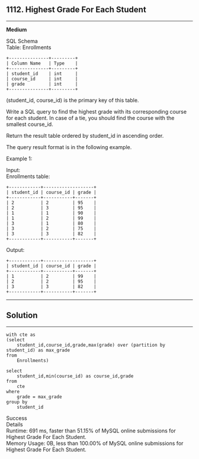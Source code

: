 ## 1112. Highest Grade For Each Student 

---

**Medium**

SQL Schema  
Table: Enrollments  
```
+---------------+---------+
| Column Name   | Type    |
+---------------+---------+
| student_id    | int     |
| course_id     | int     |
| grade         | int     |
+---------------+---------+
```
(student_id, course_id) is the primary key of this table.
 

Write a SQL query to find the highest grade with its corresponding course for each student. In case of a tie, you should find the course with the smallest course_id.

Return the result table ordered by student_id in ascending order.

The query result format is in the following example.

 

Example 1:  

Input:   
Enrollments table:  
```
+------------+-------------------+
| student_id | course_id | grade |
+------------+-----------+-------+
| 2          | 2         | 95    |
| 2          | 3         | 95    |
| 1          | 1         | 90    |
| 1          | 2         | 99    |
| 3          | 1         | 80    |
| 3          | 2         | 75    |
| 3          | 3         | 82    |
+------------+-----------+-------+
```
Output: 
```
+------------+-------------------+
| student_id | course_id | grade |
+------------+-----------+-------+
| 1          | 2         | 99    |
| 2          | 2         | 95    |
| 3          | 3         | 82    |
+------------+-----------+-------+
```
---

## Solution
---
```
with cte as
(select
    student_id,course_id,grade,max(grade) over (partition by student_id) as max_grade
from
    Enrollments)
  
select
    student_id,min(course_id) as course_id,grade
from
    cte
where
    grade = max_grade
group by
    student_id
```

Success  
Details   
Runtime: 691 ms, faster than 51.15% of MySQL online submissions for Highest Grade For Each Student.  
Memory Usage: 0B, less than 100.00% of MySQL online submissions for Highest Grade For Each Student.  
